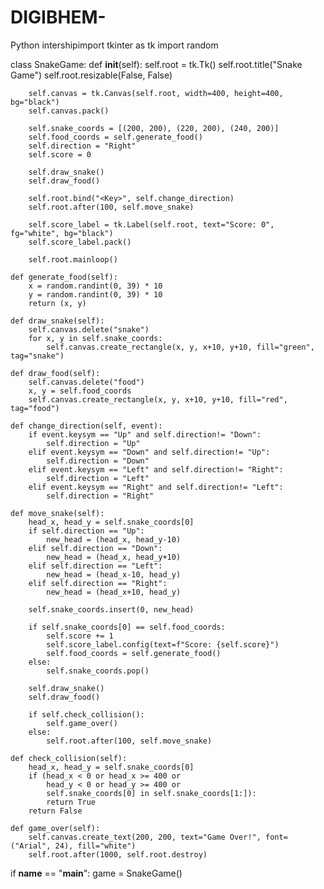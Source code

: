# DIGIBHEM-
Python intershipimport tkinter as tk
import random

class SnakeGame:
    def __init__(self):
        self.root = tk.Tk()
        self.root.title("Snake Game")
        self.root.resizable(False, False)

        self.canvas = tk.Canvas(self.root, width=400, height=400, bg="black")
        self.canvas.pack()

        self.snake_coords = [(200, 200), (220, 200), (240, 200)]
        self.food_coords = self.generate_food()
        self.direction = "Right"
        self.score = 0

        self.draw_snake()
        self.draw_food()

        self.root.bind("<Key>", self.change_direction)
        self.root.after(100, self.move_snake)

        self.score_label = tk.Label(self.root, text="Score: 0", fg="white", bg="black")
        self.score_label.pack()

        self.root.mainloop()

    def generate_food(self):
        x = random.randint(0, 39) * 10
        y = random.randint(0, 39) * 10
        return (x, y)

    def draw_snake(self):
        self.canvas.delete("snake")
        for x, y in self.snake_coords:
            self.canvas.create_rectangle(x, y, x+10, y+10, fill="green", tag="snake")

    def draw_food(self):
        self.canvas.delete("food")
        x, y = self.food_coords
        self.canvas.create_rectangle(x, y, x+10, y+10, fill="red", tag="food")

    def change_direction(self, event):
        if event.keysym == "Up" and self.direction!= "Down":
            self.direction = "Up"
        elif event.keysym == "Down" and self.direction!= "Up":
            self.direction = "Down"
        elif event.keysym == "Left" and self.direction!= "Right":
            self.direction = "Left"
        elif event.keysym == "Right" and self.direction!= "Left":
            self.direction = "Right"

    def move_snake(self):
        head_x, head_y = self.snake_coords[0]
        if self.direction == "Up":
            new_head = (head_x, head_y-10)
        elif self.direction == "Down":
            new_head = (head_x, head_y+10)
        elif self.direction == "Left":
            new_head = (head_x-10, head_y)
        elif self.direction == "Right":
            new_head = (head_x+10, head_y)

        self.snake_coords.insert(0, new_head)

        if self.snake_coords[0] == self.food_coords:
            self.score += 1
            self.score_label.config(text=f"Score: {self.score}")
            self.food_coords = self.generate_food()
        else:
            self.snake_coords.pop()

        self.draw_snake()
        self.draw_food()

        if self.check_collision():
            self.game_over()
        else:
            self.root.after(100, self.move_snake)

    def check_collision(self):
        head_x, head_y = self.snake_coords[0]
        if (head_x < 0 or head_x >= 400 or
            head_y < 0 or head_y >= 400 or
            self.snake_coords[0] in self.snake_coords[1:]):
            return True
        return False

    def game_over(self):
        self.canvas.create_text(200, 200, text="Game Over!", font=("Arial", 24), fill="white")
        self.root.after(1000, self.root.destroy)

if __name__ == "__main__":
    game = SnakeGame()
